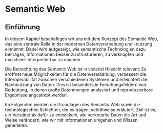 # Semantic Web
## Einführung
In diesem Kapitel beschäftigen wir uns mit dem Konzept des Semantic Web, das eine zentrale Rolle in der modernen Datenverarbeitung und -nutzung einnimmt. Dabei wird aufgezeigt, wie semantische Technologien dazu beitragen, Informationen besser zu strukturieren, zu verknüpfen und maschinell interpretierbar zu machen.

Die Betrachtung des Semantic Web ist in vielerlei Hinsicht relevant: Es eröffnet neue Möglichkeiten für die Datenverarbeitung, verbessert die Interoperabilität zwischen verschiedenen Systemen und erleichtert die Nachnutzung von Daten. Dies ist besonders in Forschungsfeldern von Bedeutung, in denen große Datenmengen analysiert und reproduzierbare Ergebnisse angestrebt werden.

Im Folgenden werden die Grundlagen des Semantic Web sowie die technologischen Schichten, die es tragen, schrittweise erläutert. Ziel ist es, ein Verständnis dafür zu entwickeln, wie verknüpfte Daten die Art und Weise verändern, wie wir mit Informationen umgehen und Wissen generieren.
